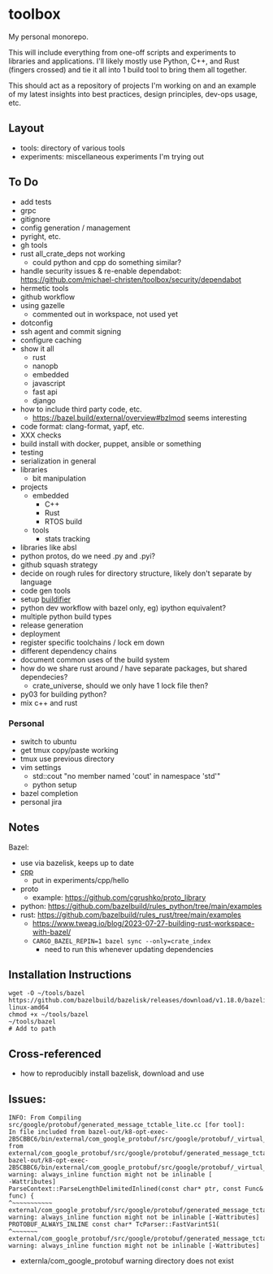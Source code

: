 # toolbox

My personal monorepo.

This will include everything from one-off scripts and experiments to libraries
and applications. I'll likely mostly use Python, C++, and Rust (fingers
crossed) and tie it all into 1 build tool to bring them all together.

This should act as a repository of projects I'm working on and an example of my
latest insights into best practices, design principles, dev-ops usage, etc.

## Layout

- tools: directory of various tools
- experiments: miscellaneous experiments I'm trying out

## To Do

- add tests
- grpc
- gitignore
- config generation / management
- pyright, etc.
- gh tools
- rust all_crate_deps not working
  - could python and cpp do something similar?
- handle security issues & re-enable dependabot:
  https://github.com/michael-christen/toolbox/security/dependabot
- hermetic tools
- github workflow
- using gazelle
  - commented out in workspace, not used yet
- dotconfig
- ssh agent and commit signing
- configure caching
- show it all
  - rust
  - nanopb
  - embedded
  - javascript
  - fast api
  - django
- how to include third party code, etc.
  - https://bazel.build/external/overview#bzlmod seems interesting
- code format: clang-format, yapf, etc.
- XXX checks
- build install with docker, puppet, ansible or something
- testing
- serialization in general
- libraries
  - bit manipulation
- projects
  - embedded
    - C++
    - Rust
    - RTOS build
  - tools
    - stats tracking
- libraries like absl
- python protos, do we need .py and .pyi?
- github squash strategy
- decide on rough rules for directory structure, likely don't separate by
  language
- code gen tools
- setup [buildifier](https://github.com/bazelbuild/buildtools/blob/master/buildifier/README.md)
- python dev workflow with bazel only, eg) ipython equivalent?
- multiple python build types
- release generation
- deployment
- register specific toolchains / lock em down
- different dependency chains
- document common uses of the build system
- how do we share rust around / have separate packages, but shared dependecies?
  - crate_universe, should we only have 1 lock file then?
- py03 for building python?
- mix c++ and rust

### Personal
- switch to ubuntu
- get tmux copy/paste working
- tmux use previous directory
- vim settings
  - std::cout "no member named 'cout' in namespace 'std'"
  - python setup
- bazel completion
- personal jira

## Notes

Bazel:
- use via bazelisk, keeps up to date
- [cpp](https://bazel.build/start/cpp)
  - put in experiments/cpp/hello
- proto
  - example: https://github.com/cgrushko/proto_library
- python: https://github.com/bazelbuild/rules_python/tree/main/examples
- rust: https://github.com/bazelbuild/rules_rust/tree/main/examples
  - https://www.tweag.io/blog/2023-07-27-building-rust-workspace-with-bazel/
  - `CARGO_BAZEL_REPIN=1 bazel sync --only=crate_index`
    - need to run this whenever updating dependencies

## Installation Instructions

```
wget -O ~/tools/bazel https://github.com/bazelbuild/bazelisk/releases/download/v1.18.0/bazelisk-linux-amd64
chmod +x ~/tools/bazel
~/tools/bazel
# Add to path
```

## Cross-referenced
- how to reproducibly install bazelisk, download and use

## Issues:

```
INFO: From Compiling src/google/protobuf/generated_message_tctable_lite.cc [for tool]:
In file included from bazel-out/k8-opt-exec-2B5CBBC6/bin/external/com_google_protobuf/src/google/protobuf/_virtual_includes/protobuf_lite/google/protobuf/generated_message_tctable_decl.h:45:0,
from external/com_google_protobuf/src/google/protobuf/generated_message_tctable_lite.cc:42:
bazel-out/k8-opt-exec-2B5CBBC6/bin/external/com_google_protobuf/src/google/protobuf/_virtual_includes/protobuf_lite/google/protobuf/parse_context.h:1147:1: warning: always_inline function might not be inlinable [
-Wattributes]
ParseContext::ParseLengthDelimitedInlined(const char* ptr, const Func& func) {
^~~~~~~~~~~~
external/com_google_protobuf/src/google/protobuf/generated_message_tctable_lite.cc:867:36: warning: always_inline function might not be inlinable [-Wattributes]
PROTOBUF_ALWAYS_INLINE const char* TcParser::FastVarintS1(
^~~~~~~~
external/com_google_protobuf/src/google/protobuf/generated_message_tctable_lite.cc:867:36: warning: always_inline function might not be inlinable [-Wattributes]
```
- externla/com_google_protobuf warning directory does not exist

